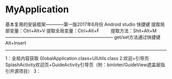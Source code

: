 # MyApplication
基本复用的安装框架————第一版2017年6月份
     Android studio 快捷键
          提取局部变量：Ctrl+Alt+V
          提取全局变量：Ctrl+Alt+F
          提取方法：Shit+Alt+M
————————————————————————
          get/set方法通过快捷键Alt+Insert
__________________________________________________________________
1：全局内容获取
GlobalApplication.class+UIUtils.class
2:欢迎+引导页
SplashActivity欢迎页+GuideActivity引导页（附：binIoter/GuideView遮盖层指引开源项目）
3：